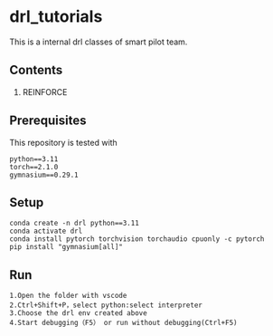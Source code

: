 # drl_tutorials
 This is a internal drl classes of smart pilot team. 
## Contents
01. REINFORCE
## Prerequisites
This repository is tested with 
```
python==3.11
torch==2.1.0
gymnasium==0.29.1
```
## Setup
```
conda create -n drl python==3.11
conda activate drl
conda install pytorch torchvision torchaudio cpuonly -c pytorch
pip install "gymnasium[all]"
```
## Run
```
1.Open the folder with vscode 
2.Ctrl+Shift+P，select python:select interpreter
3.Choose the drl env created above
4.Start debugging（F5） or run without debugging(Ctrl+F5) 
```